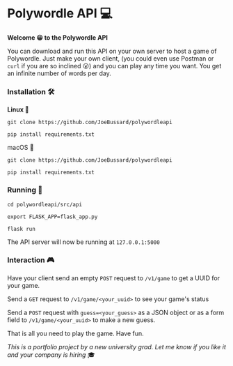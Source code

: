 # Polywordle API 💻

**Welcome 😀 to the Polywordle API**

You can download and run this API on your own server to host a game of 
Polywordle. Just make your own client, (you could even use Postman or 
`curl` if you are so inclined 😮) and you can play any time you want. You 
get an infinite number of words per day.

### Installation 🛠️

**Linux 🐧**

`git clone https://github.com/JoeBussard/polywordleapi`

`pip install requirements.txt`

macOS 🍎

`git clone https://github.com/JoeBussard/polywordleapi`

`pip install requirements.txt`

### Running 👟

`cd polywordleapi/src/api`

`export FLASK_APP=flask_app.py`

`flask run`

The API server will now be running at `127.0.0.1:5000`

### Interaction 🎮

Have your client send an empty `POST` request to `/v1/game` to get
a UUID for your game.

Send a `GET` request to `/v1/game/<your_uuid>` to see your game's status

Send a `POST` request with `guess=<your_guess>` as a JSON object or 
as a form field to `/v1/game/<your_uuid>` to make a new guess.

That is all you need to play the game. Have fun.

*This is a portfolio project by a new university grad. Let me know 
if you like it and your company is hiring* 🎓
